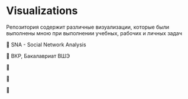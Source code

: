 # Visualizations

Репозитория содержит различные визуализации, которые были выполнены мною при выполнении учебных, рабочих и личных задач


📁 SNA - Social Network Analysis

📁 ВКР, Бакалавриат ВШЭ

📁

📁


📁
